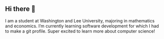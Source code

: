 ## Hi there 👋

I am a student at Washington and Lee University, majoring in mathematics and economics. 
I’m currently learning software development for which I had to make a git profile. 
Super excited to learn more about computer science! 



<!--
**siyarora17/siyarora17** is a ✨ _special_ ✨ repository because its `README.md` (this file) appears on your GitHub profile.

Here are some ideas to get you started:

- 🔭 I’m currently working on ...
- 🌱 I’m currently learning software development
- 👯 I’m looking to collaborate on ...
- 🤔 I’m looking for help with ...
- 💬 Ask me about ...
- 📫 How to reach me: ...
- 😄 Pronouns: ...
- ⚡ Fun fact: ...
-->
